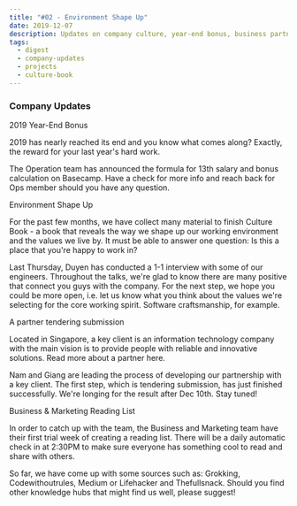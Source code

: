 ```yaml
---
title: "#02 - Environment Shape Up"
date: 2019-12-07
description: Updates on company culture, year-end bonus, business partnerships
tags:
  - digest
  - company-updates
  - projects
  - culture-book
---
```


### Company Updates

2019 Year-End Bonus

2019 has nearly reached its end and you know what comes along? Exactly, the reward for your last year's hard work.

The Operation team has announced the formula for 13th salary and bonus calculation on Basecamp. Have a check for more info and reach back for Ops member should you have any question.

Environment Shape Up

For the past few months, we have collect many material to finish Culture Book - a book that reveals the way we shape up our working environment and the values we live by. It must be able to answer one question: Is this a place that you're happy to work in?

Last Thursday, Duyen has conducted a 1-1 interview with some of our engineers. Throughout the talks, we're glad to know there are many positive that connect you guys with the company. For the next step, we hope you could be more open, i.e. let us know what you think about the values we're selecting for the core working spirit. Software craftsmanship, for example.

A partner tendering submission

Located in Singapore, a key client is an information technology company with the main vision is to provide people with reliable and innovative solutions. Read more about a partner here.

Nam and Giang are leading the process of developing our partnership with a key client. The first step, which is tendering submission, has just finished successfully. We're longing for the result after Dec 10th. Stay tuned!

Business & Marketing Reading List

In order to catch up with the team, the Business and Marketing team have their first trial week of creating a reading list. There will be a daily automatic check in at 2:30PM to make sure everyone has something cool to read and share with others.

So far, we have come up with some sources such as: Grokking, Codewithoutrules, Medium or Lifehacker and Thefullsnack. Should you find other knowledge hubs that might find us well, please suggest!
